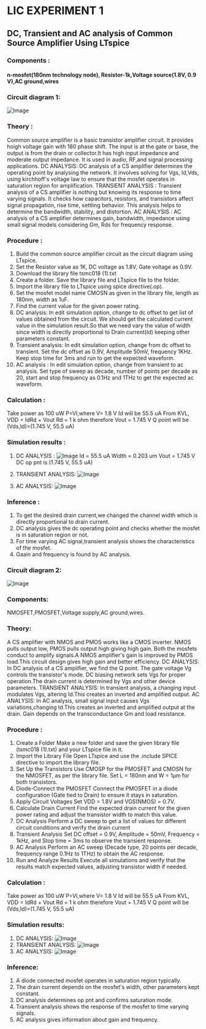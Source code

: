 # LIC EXPERIMENT 1
## DC, Transient and AC analysis of Common Source Amplifier Using LTspice
### Components :
#### n-mosfet(180nm technology node), Resistor-1k,Voltage source(1.8V, 0.9 V),AC ground,wires

### Circuit diagram 1:
![Image](https://github.com/user-attachments/assets/19efe59d-ee91-4130-871f-cfc8a93bc041)

### Theory :
Common source amplifier is a basic transistor amplifier circuit. It provides hoigh voltage gain with 180 phase shift. The input is at the gate or base, the output is from the drain or collector.It has high input impedance and moderate output impedance. It is used in audio, RF,and signal processing applications.
DC ANALYSIS:
DC analysis of a CS amplifier determines the operating point by analysing the network. It involves solving for Vgs, Id,Vds, using kirchhoff's voltage law to ensure that the mosfet operates in saturation region for amplification.
TRANSIENT ANALYSIS :
Transient analysis of a CS amplifier is nothing but knowing its response to time varying signals. It checks how capacitors, resistors, and transistors affect signal propagation, rise time, settling behavior. This analysis helps to determine the bandwidth, stability, and distortion.
AC ANALYSIS :
AC analysis of a CS amplifier determines gain, bandwidth, impedance using small signal models considering Gm, Rds for frequency response.

### Procedure :
1. Build the common source amplifier circuit as the circuit diagram using LTspice.
2. Set the Resistor value as 1K, DC voltage as 1.8V, Gate voltage as 0.9V.
3. Download the library file tsmc018 (1).txt
4. Create a folder. Save the library file and LTspice file to the folder.
5. Import the library file to LTspice using spice directive(.op).
6. Set the mosfet model name CMOSN as given in the library file, length as 180nm, width as 1uF.
7. Find the current value for the given power rating.
8. DC analysis: In edit simulation option, change to dc offset to get list of values obtained from the circuit. We should get the calculated current value in the simulation result.So that we need vary the value of width since width is directly proportional to Drain current(Id) keeping other parameters constant.
9. Transient analysis: In edit simulation option, change from dc offset to transient. Set the dc offset as 0.9V, Amplitude 50mV, frequency 1KHz. Keep stop time for 3ms and run to get the expected waveform.
10. AC analysis : In edit simulation option, change from transient to ac analysis. Set type of sweep as decade, number of points per decade as 20, start and stop frequency as 0.1Hz and 1THz to get the expected ac waveform.

### Calculation :
Take power as 100 uW 
P=VI,where V= 1.8 V 
Id will be 55.5 uA
From KVL, VDD = IdRd + Vout
Rd = 1 k ohm
therefore Vout = 1.745 V
Q point will be (Vds,Id)=(1.745 V, 55.5 uA)

### Simulation results :
1. DC ANALYSIS :
![Image](https://github.com/user-attachments/assets/8d00be35-329d-438d-976e-ef18719ff9ff)
 Id = 55.5 uA
 Width = 0.203 um
 Vout = 1.745 V
 DC op pnt is (1.745 V, 55.5 uA)
   
2. TRANSIENT ANALYSIS:
![Image](https://github.com/user-attachments/assets/0dfea93c-0034-48f8-a49e-d031e4c64883)

3. AC ANALYSIS:
![Image](https://github.com/user-attachments/assets/859e1d57-bc9e-42ca-8a92-92aa7a96c4f4)

### Inference :
1. To get the desired drain current,we changed the channel width which is directly proportional to drain current.
2. DC analysis gives the dc operating point and checks whether the mosfet is in saturation region or not.
3. For time varying AC signal,transient analysis shows the characteristics of the mosfet.
4. Gaain and frequency is found by AC analysis.


### Circuit diagram 2:
![Image](https://github.com/user-attachments/assets/4d711993-5096-44bc-b7ef-b5ad6d639774)

### Components:
NMOSFET,PMOSFET,Voltage supply,AC ground,wires.

### Theory:
A CS amplifier with NMOS and PMOS works like a CMOS inverter. NMOS pulls output low, PMOS pulls output high giving high gain. Both the mosfets conduct to amplify signals.A NMOS amplifier's gain is improved by PMOS load.This circuit design gives high gain and better efficiency.
DC ANALYSIS:
In DC analysis of a CS amplifier, we find the Q point. The gate voltage Vg controls the transistor's mode. DC biasing network sets Vgs for proper operation.The drain current is determined by Vgs and other device parameters.
TRANSIENT ANALYSIS:
In transient analysis, a changing input modulates Vgs, altering Id.This creates an inverted and amplified output.
AC ANALYSIS:
In AC analysis, small signal input causes Vgs variations,changing Id.This creates an inverted and amplified output at the drain. Gain depends on the transconductance Gm and load resistance.

### Procedure :
1. Create a Folder
Make a new folder and save the given library file (tsmc018 (1).txt) and your LTspice file in it.
2. Import the Library File
Open LTspice and use the .include SPICE directive to import the library file.
3. Set Up the Transistors
Use CMOSP for the PMOSFET and CMOSN for the NMOSFET, as per the library file.
Set L = 180nm and W = 1µm for both transistors.
4. Diode-Connect the PMOSFET
Connect the PMOSFET in a diode configuration (Gate tied to Drain) to ensure it stays in saturation.
5. Apply Circuit Voltages
Set VDD = 1.8V and VGS(NMOS) = 0.7V.
6. Calculate Drain Current
Find the expected drain current for the given power rating and adjust the transistor width to match this value.
7. DC Analysis
Perform a DC sweep to get a list of values for different circuit conditions and verify the drain current
8. Transient Analysis
Set DC offset = 0.9V, Amplitude = 50mV, Frequency = 1kHz, and Stop time = 3ms to observe the transient response.
9. AC Analysis
Perform an AC sweep (Decade type, 20 points per decade, frequency range 0.1Hz to 1THz) to obtain the AC response.
10. Run and Analyze Results
Execute all simulations and verify that the results match expected values, adjusting transistor width if needed.

### Calculation :
Take power as 100 uW 
P=VI,where V= 1.8 V 
Id will be 55.5 uA
From KVL, VDD = IdRd + Vout
Rd = 1 k ohm
therefore Vout = 1.745 V
Q point will be (Vds,Id)=(1.745 V, 55.5 uA)

### Simulation results:
1. DC ANALYSIS:
   ![Image](https://github.com/user-attachments/assets/4d711993-5096-44bc-b7ef-b5ad6d639774)
2. TRANSIENT ANALYSIS:
 ![Image](https://github.com/user-attachments/assets/f9e88922-7793-4764-8571-410931d59716)
3. AC ANALYSIS:
![Image](https://github.com/user-attachments/assets/e7445433-d2e2-4908-a342-d055ce811a53)
### Inference:
1. A diode connected mosfet operates in saturation region typically.
2. The drain current depends on the mosfet's width, other parameters kept constant.
3. DC analysis determines op pnt and confirms saturation mode.
4. Transient analysis shows the response of the mosfet to time varying signals.
5. AC analysis gives information about gain and frequency.

   
